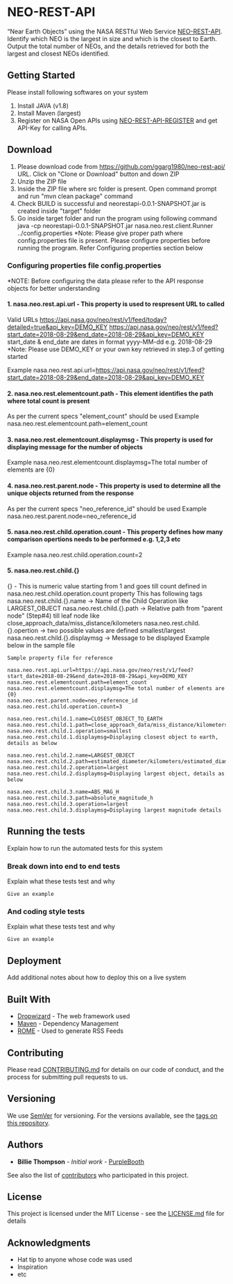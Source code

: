 # NEO-REST-API

“Near Earth Objects” using the NASA RESTful Web Service [NEO-REST-API](https://api.nasa.gov/api.html#NeoWS). 
Identify which NEO is the largest in size and which is the closest to Earth.  
Output the total number of NEOs, and the details retrieved for both the largest and closest NEOs identified.

## Getting Started
Please install following softwares on your system
1. Install JAVA (v1.8)
2. Install Maven (largest)
3. Register on NASA Open APIs using [NEO-REST-API-REGISTER](https://api.nasa.gov/index.html#apply-for-an-api-key) and get API-Key for calling APIs.

## Download
1. Please download code from  https://github.com/ggarg1980/neo-rest-api/ URL. Click on "Clone or Download" button and down ZIP
2. Unzip the ZIP file
3. Inside the ZIP file where src folder is present. Open command prompt and run "mvn clean package" command 
4. Check BUILD is successful and neorestapi-0.0.1-SNAPSHOT.jar is created inside "target" folder
5. Go inside target folder and run the program using following command
   java -cp neorestapi-0.0.1-SNAPSHOT.jar nasa.neo.rest.client.Runner ../config.properties
   *Note: Please give proper path where config.properties file is present. Please configure properties before running the program. Refer Configuring properties section below

### Configuring properties file config.properties 
*NOTE: Before configuring the data please refer to the API response objects for better understanding

#### 1. nasa.neo.rest.api.url - This property is used to respresent URL to called
Valid URLs
https://api.nasa.gov/neo/rest/v1/feed/today?detailed=true&api_key=DEMO_KEY
https://api.nasa.gov/neo/rest/v1/feed?start_date=2018-08-29&end_date=2018-08-29&api_key=DEMO_KEY
start_date & end_date are dates in format yyyy-MM-dd e.g. 2018-08-29
*Note: Please use DEMO_KEY or your own key retrieved in step.3 of getting started 

Example 
nasa.neo.rest.api.url=https://api.nasa.gov/neo/rest/v1/feed?start_date=2018-08-29&end_date=2018-08-29&api_key=DEMO_KEY

#### 2. nasa.neo.rest.elementcount.path - This element identifies the path where total count is present 
As per the current specs "element_count" should be used 
Example nasa.neo.rest.elementcount.path=element_count

#### 3. nasa.neo.rest.elementcount.displaymsg - This property is used for displaying message for the number of objects
Example nasa.neo.rest.elementcount.displaymsg=The total number of elements are {0}

#### 4. nasa.neo.rest.parent.node - This property is used to determine all the unique objects returned from the response
As per the current specs "neo_reference_id" should be used
Example nasa.neo.rest.parent.node=neo_reference_id

#### 5. nasa.neo.rest.child.operation.count - This property defines how many comparison opertions needs to be performed e.g. 1,2,3 etc
Example nasa.neo.rest.child.operation.count=2

#### 5. nasa.neo.rest.child.{}
 {} - This is numeric value starting from 1 and goes till count defined in nasa.neo.rest.child.operation.count property
 This has following tags     
nasa.neo.rest.child.{}.name -> Name of the Child Operation like LARGEST_OBJECT
nasa.neo.rest.child.{}.path -> Relative path from "parent node" (Step#4) till leaf node like close_approach_data/miss_distance/kilometers
nasa.neo.rest.child.{}.opertion -> two possible values are defined smallest/largest
nasa.neo.rest.child.{}.displaymsg -> Message to be displayed
Example below in the sample file

```
Sample property file for reference 

nasa.neo.rest.api.url=https://api.nasa.gov/neo/rest/v1/feed?start_date=2018-08-29&end_date=2018-08-29&api_key=DEMO_KEY
nasa.neo.rest.elementcount.path=element_count
nasa.neo.rest.elementcount.displaymsg=The total number of elements are {0}
nasa.neo.rest.parent.node=neo_reference_id
nasa.neo.rest.child.operation.count=3

nasa.neo.rest.child.1.name=CLOSEST_OBJECT_TO_EARTH
nasa.neo.rest.child.1.path=close_approach_data/miss_distance/kilometers
nasa.neo.rest.child.1.operation=smallest
nasa.neo.rest.child.1.displaymsg=Displaying closest object to earth, details as below

nasa.neo.rest.child.2.name=LARGEST_OBJECT
nasa.neo.rest.child.2.path=estimated_diameter/kilometers/estimated_diameter_max
nasa.neo.rest.child.2.operation=largest
nasa.neo.rest.child.2.displaymsg=Displaying largest object, details as below

nasa.neo.rest.child.3.name=ABS_MAG_H
nasa.neo.rest.child.3.path=absolute_magnitude_h
nasa.neo.rest.child.3.operation=largest
nasa.neo.rest.child.3.displaymsg=Displaying largest magnitude details 

```

## Running the tests

Explain how to run the automated tests for this system

### Break down into end to end tests

Explain what these tests test and why

```
Give an example
```

### And coding style tests

Explain what these tests test and why

```
Give an example
```

## Deployment

Add additional notes about how to deploy this on a live system

## Built With

* [Dropwizard](http://www.dropwizard.io/1.0.2/docs/) - The web framework used
* [Maven](https://maven.apache.org/) - Dependency Management
* [ROME](https://rometools.github.io/rome/) - Used to generate RSS Feeds

## Contributing

Please read [CONTRIBUTING.md](https://gist.github.com/PurpleBooth/b24679402957c63ec426) for details on our code of conduct, and the process for submitting pull requests to us.

## Versioning

We use [SemVer](http://semver.org/) for versioning. For the versions available, see the [tags on this repository](https://github.com/your/project/tags). 

## Authors

* **Billie Thompson** - *Initial work* - [PurpleBooth](https://github.com/PurpleBooth)

See also the list of [contributors](https://github.com/your/project/contributors) who participated in this project.

## License

This project is licensed under the MIT License - see the [LICENSE.md](LICENSE.md) file for details

## Acknowledgments

* Hat tip to anyone whose code was used
* Inspiration
* etc

